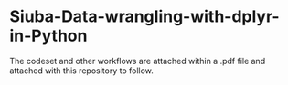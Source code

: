 # Siuba-Data-wrangling-with-dplyr-in-Python

The codeset and other workflows are attached within a .pdf file and attached with this repository to follow.
